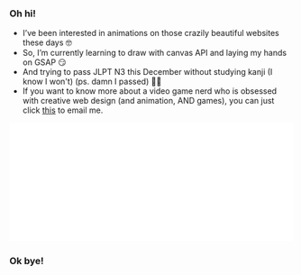 ### Oh hi!

- I’ve been interested in animations on those crazily beautiful websites these days 🤓
- So, I’m currently learning to draw with canvas API and laying my hands on GSAP 😏
- And trying to pass JLPT N3 this December without studying kanji (I know I won't) (ps. damn I passed) 😵‍💫
- If you want to know more about a video game nerd who is obsessed with creative web design (and animation, AND games), you can just click [this](mailto:hsuyatimyo11@gmail.com)
 to email me.

<picture>
  <img src="/metrics.plugin.isocalendar.svg" alt="Iso Half-year Calendar">
</picture>

### Ok bye!
